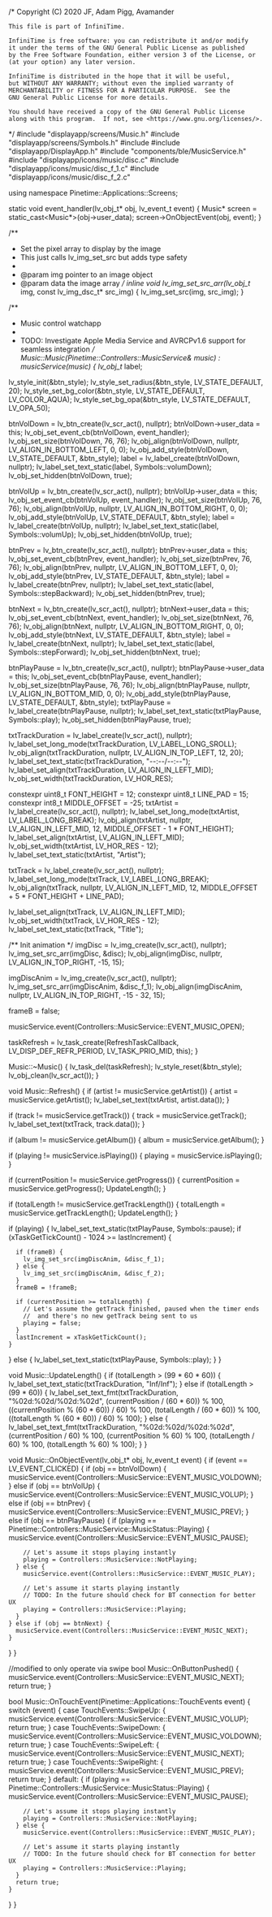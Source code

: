 
/*  Copyright (C) 2020 JF, Adam Pigg, Avamander

    This file is part of InfiniTime.

    InfiniTime is free software: you can redistribute it and/or modify
    it under the terms of the GNU General Public License as published
    by the Free Software Foundation, either version 3 of the License, or
    (at your option) any later version.

    InfiniTime is distributed in the hope that it will be useful,
    but WITHOUT ANY WARRANTY; without even the implied warranty of
    MERCHANTABILITY or FITNESS FOR A PARTICULAR PURPOSE.  See the
    GNU General Public License for more details.

    You should have received a copy of the GNU General Public License
    along with this program.  If not, see <https://www.gnu.org/licenses/>.
*/
#include "displayapp/screens/Music.h"
#include "displayapp/screens/Symbols.h"
#include <cstdint>
#include "displayapp/DisplayApp.h"
#include "components/ble/MusicService.h"
#include "displayapp/icons/music/disc.c"
#include "displayapp/icons/music/disc_f_1.c"
#include "displayapp/icons/music/disc_f_2.c"

using namespace Pinetime::Applications::Screens;

static void event_handler(lv_obj_t* obj, lv_event_t event) {
  Music* screen = static_cast<Music*>(obj->user_data);
  screen->OnObjectEvent(obj, event);
}

/**
 * Set the pixel array to display by the image
 * This just calls lv_img_set_src but adds type safety
 *
 * @param img pointer to an image object
 * @param data the image array
 */
inline void lv_img_set_src_arr(lv_obj_t* img, const lv_img_dsc_t* src_img) {
  lv_img_set_src(img, src_img);
}

/**
 * Music control watchapp
 *
 * TODO: Investigate Apple Media Service and AVRCPv1.6 support for seamless integration
 */
Music::Music(Pinetime::Controllers::MusicService& music) : musicService(music) {
  lv_obj_t* label;

  lv_style_init(&btn_style);
  lv_style_set_radius(&btn_style, LV_STATE_DEFAULT, 20);
  lv_style_set_bg_color(&btn_style, LV_STATE_DEFAULT, LV_COLOR_AQUA);
  lv_style_set_bg_opa(&btn_style, LV_STATE_DEFAULT, LV_OPA_50);

  btnVolDown = lv_btn_create(lv_scr_act(), nullptr);
  btnVolDown->user_data = this;
  lv_obj_set_event_cb(btnVolDown, event_handler);
  lv_obj_set_size(btnVolDown, 76, 76);
  lv_obj_align(btnVolDown, nullptr, LV_ALIGN_IN_BOTTOM_LEFT, 0, 0);
  lv_obj_add_style(btnVolDown, LV_STATE_DEFAULT, &btn_style);
  label = lv_label_create(btnVolDown, nullptr);
  lv_label_set_text_static(label, Symbols::volumDown);
  lv_obj_set_hidden(btnVolDown, true);

  btnVolUp = lv_btn_create(lv_scr_act(), nullptr);
  btnVolUp->user_data = this;
  lv_obj_set_event_cb(btnVolUp, event_handler);
  lv_obj_set_size(btnVolUp, 76, 76);
  lv_obj_align(btnVolUp, nullptr, LV_ALIGN_IN_BOTTOM_RIGHT, 0, 0);
  lv_obj_add_style(btnVolUp, LV_STATE_DEFAULT, &btn_style);
  label = lv_label_create(btnVolUp, nullptr);
  lv_label_set_text_static(label, Symbols::volumUp);
  lv_obj_set_hidden(btnVolUp, true);

  btnPrev = lv_btn_create(lv_scr_act(), nullptr);
  btnPrev->user_data = this;
  lv_obj_set_event_cb(btnPrev, event_handler);
  lv_obj_set_size(btnPrev, 76, 76);
  lv_obj_align(btnPrev, nullptr, LV_ALIGN_IN_BOTTOM_LEFT, 0, 0);
  lv_obj_add_style(btnPrev, LV_STATE_DEFAULT, &btn_style);
  label = lv_label_create(btnPrev, nullptr);
  lv_label_set_text_static(label, Symbols::stepBackward);
  lv_obj_set_hidden(btnPrev, true);

  btnNext = lv_btn_create(lv_scr_act(), nullptr);
  btnNext->user_data = this;
  lv_obj_set_event_cb(btnNext, event_handler);
  lv_obj_set_size(btnNext, 76, 76);
  lv_obj_align(btnNext, nullptr, LV_ALIGN_IN_BOTTOM_RIGHT, 0, 0);
  lv_obj_add_style(btnNext, LV_STATE_DEFAULT, &btn_style);
  label = lv_label_create(btnNext, nullptr);
  lv_label_set_text_static(label, Symbols::stepForward);
  lv_obj_set_hidden(btnNext, true);

  btnPlayPause = lv_btn_create(lv_scr_act(), nullptr);
  btnPlayPause->user_data = this;
  lv_obj_set_event_cb(btnPlayPause, event_handler);
  lv_obj_set_size(btnPlayPause, 76, 76);
  lv_obj_align(btnPlayPause, nullptr, LV_ALIGN_IN_BOTTOM_MID, 0, 0);
  lv_obj_add_style(btnPlayPause, LV_STATE_DEFAULT, &btn_style);
  txtPlayPause = lv_label_create(btnPlayPause, nullptr);
  lv_label_set_text_static(txtPlayPause, Symbols::play);
  lv_obj_set_hidden(btnPlayPause, true);

  txtTrackDuration = lv_label_create(lv_scr_act(), nullptr);
  lv_label_set_long_mode(txtTrackDuration, LV_LABEL_LONG_SROLL);
  lv_obj_align(txtTrackDuration, nullptr, LV_ALIGN_IN_TOP_LEFT, 12, 20);
  lv_label_set_text_static(txtTrackDuration, "--:--/--:--");
  lv_label_set_align(txtTrackDuration, LV_ALIGN_IN_LEFT_MID);
  lv_obj_set_width(txtTrackDuration, LV_HOR_RES);

  constexpr uint8_t FONT_HEIGHT = 12;
  constexpr uint8_t LINE_PAD = 15;
  constexpr int8_t MIDDLE_OFFSET = -25;
  txtArtist = lv_label_create(lv_scr_act(), nullptr);
  lv_label_set_long_mode(txtArtist, LV_LABEL_LONG_BREAK);
  lv_obj_align(txtArtist, nullptr, LV_ALIGN_IN_LEFT_MID, 12, MIDDLE_OFFSET - 1 * FONT_HEIGHT);
  lv_label_set_align(txtArtist, LV_ALIGN_IN_LEFT_MID);
  lv_obj_set_width(txtArtist, LV_HOR_RES - 12);
  lv_label_set_text_static(txtArtist, "Artist");

  txtTrack = lv_label_create(lv_scr_act(), nullptr);
  lv_label_set_long_mode(txtTrack, LV_LABEL_LONG_BREAK);
  lv_obj_align(txtTrack, nullptr, LV_ALIGN_IN_LEFT_MID, 12, MIDDLE_OFFSET + 5 * FONT_HEIGHT + LINE_PAD);

  lv_label_set_align(txtTrack, LV_ALIGN_IN_LEFT_MID);
  lv_obj_set_width(txtTrack, LV_HOR_RES - 12);
  lv_label_set_text_static(txtTrack, "Title");

  /** Init animation */
  imgDisc = lv_img_create(lv_scr_act(), nullptr);
  lv_img_set_src_arr(imgDisc, &disc);
  lv_obj_align(imgDisc, nullptr, LV_ALIGN_IN_TOP_RIGHT, -15, 15);

  imgDiscAnim = lv_img_create(lv_scr_act(), nullptr);
  lv_img_set_src_arr(imgDiscAnim, &disc_f_1);
  lv_obj_align(imgDiscAnim, nullptr, LV_ALIGN_IN_TOP_RIGHT, -15 - 32, 15);

  frameB = false;

  musicService.event(Controllers::MusicService::EVENT_MUSIC_OPEN);

  taskRefresh = lv_task_create(RefreshTaskCallback, LV_DISP_DEF_REFR_PERIOD, LV_TASK_PRIO_MID, this);
}

Music::~Music() {
  lv_task_del(taskRefresh);
  lv_style_reset(&btn_style);
  lv_obj_clean(lv_scr_act());
}

void Music::Refresh() {
  if (artist != musicService.getArtist()) {
    artist = musicService.getArtist();
    lv_label_set_text(txtArtist, artist.data());
  }

  if (track != musicService.getTrack()) {
    track = musicService.getTrack();
    lv_label_set_text(txtTrack, track.data());
  }

  if (album != musicService.getAlbum()) {
    album = musicService.getAlbum();
  }

  if (playing != musicService.isPlaying()) {
    playing = musicService.isPlaying();
  }

  if (currentPosition != musicService.getProgress()) {
    currentPosition = musicService.getProgress();
    UpdateLength();
  }

  if (totalLength != musicService.getTrackLength()) {
    totalLength = musicService.getTrackLength();
    UpdateLength();
  }

  if (playing) {
    lv_label_set_text_static(txtPlayPause, Symbols::pause);
    if (xTaskGetTickCount() - 1024 >= lastIncrement) {

      if (frameB) {
        lv_img_set_src(imgDiscAnim, &disc_f_1);
      } else {
        lv_img_set_src(imgDiscAnim, &disc_f_2);
      }
      frameB = !frameB;

      if (currentPosition >= totalLength) {
        // Let's assume the getTrack finished, paused when the timer ends
        //  and there's no new getTrack being sent to us
        playing = false;
      }
      lastIncrement = xTaskGetTickCount();
    }
  } else {
    lv_label_set_text_static(txtPlayPause, Symbols::play);
  }
}

void Music::UpdateLength() {
  if (totalLength > (99 * 60 * 60)) {
    lv_label_set_text_static(txtTrackDuration, "Inf/Inf");
  } else if (totalLength > (99 * 60)) {
    lv_label_set_text_fmt(txtTrackDuration,
                          "%02d:%02d/%02d:%02d",
                          (currentPosition / (60 * 60)) % 100,
                          ((currentPosition % (60 * 60)) / 60) % 100,
                          (totalLength / (60 * 60)) % 100,
                          ((totalLength % (60 * 60)) / 60) % 100);
  } else {
    lv_label_set_text_fmt(txtTrackDuration,
                          "%02d:%02d/%02d:%02d",
                          (currentPosition / 60) % 100,
                          (currentPosition % 60) % 100,
                          (totalLength / 60) % 100,
                          (totalLength % 60) % 100);
  }
}

void Music::OnObjectEvent(lv_obj_t* obj, lv_event_t event) {
  if (event == LV_EVENT_CLICKED) {
    if (obj == btnVolDown) {
      musicService.event(Controllers::MusicService::EVENT_MUSIC_VOLDOWN);
    } else if (obj == btnVolUp) {
      musicService.event(Controllers::MusicService::EVENT_MUSIC_VOLUP);
    } else if (obj == btnPrev) {
      musicService.event(Controllers::MusicService::EVENT_MUSIC_PREV);
    } else if (obj == btnPlayPause) {
      if (playing == Pinetime::Controllers::MusicService::MusicStatus::Playing) {
        musicService.event(Controllers::MusicService::EVENT_MUSIC_PAUSE);

        // Let's assume it stops playing instantly
        playing = Controllers::MusicService::NotPlaying;
      } else {
        musicService.event(Controllers::MusicService::EVENT_MUSIC_PLAY);

        // Let's assume it starts playing instantly
        // TODO: In the future should check for BT connection for better UX
        playing = Controllers::MusicService::Playing;
      }
    } else if (obj == btnNext) {
      musicService.event(Controllers::MusicService::EVENT_MUSIC_NEXT);
    }
  }
}

//modified to only operate via swipe
bool Music::OnButtonPushed() {
   musicService.event(Controllers::MusicService::EVENT_MUSIC_NEXT);
     return true;
}

    
bool Music::OnTouchEvent(Pinetime::Applications::TouchEvents event) {
  switch (event) {
    case TouchEvents::SwipeUp: {
      musicService.event(Controllers::MusicService::EVENT_MUSIC_VOLUP);
      return true;
    }
    case TouchEvents::SwipeDown: {
      musicService.event(Controllers::MusicService::EVENT_MUSIC_VOLDOWN);
      return true;
    }
    case TouchEvents::SwipeLeft: {
      musicService.event(Controllers::MusicService::EVENT_MUSIC_NEXT);
      return true;
    }
    case TouchEvents::SwipeRight: {
      musicService.event(Controllers::MusicService::EVENT_MUSIC_PREV);
      return true;
    }
    default: {
      if (playing == Pinetime::Controllers::MusicService::MusicStatus::Playing) {
        musicService.event(Controllers::MusicService::EVENT_MUSIC_PAUSE);

        // Let's assume it stops playing instantly
        playing = Controllers::MusicService::NotPlaying;
      } else {
        musicService.event(Controllers::MusicService::EVENT_MUSIC_PLAY);

        // Let's assume it starts playing instantly
        // TODO: In the future should check for BT connection for better UX
        playing = Controllers::MusicService::Playing;
      }
      return true;
    }
  }
}